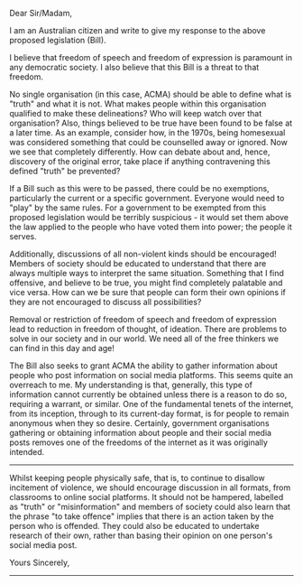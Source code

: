Dear Sir/Madam,

I am an Australian citizen and write to give my response to the above proposed legislation (Bill).

I believe that freedom of speech and freedom of expression is paramount in any democratic society.
I also believe that this Bill is a threat to that freedom.

No single organisation (in this case, ACMA) should be able to define what is "truth" and what it is
not. What makes people within this organisation qualified to make these delineations? Who will
keep watch over that organisation? Also, things believed to be true have been found to be false at a
later time. As an example, consider how, in the 1970s, being homesexual was considered something
that could be counselled away or ignored. Now we see that completely differently. How can debate
about and, hence, discovery of the original error, take place if anything contravening this defined
"truth" be prevented?

If a Bill such as this were to be passed, there could be no exemptions, particularly the current or a
specific government. Everyone would need to "play" by the same rules. For a government to be
exempted from this proposed legislation would be terribly suspicious - it would set them above the
law applied to the people who have voted them into power; the people it serves.

Additionally, discussions of all non-violent kinds should be encouraged! Members of society should
be educated to understand that there are always multiple ways to interpret the same situation.
Something that I find offensive, and believe to be true, you might find completely palatable and vice
versa. How can we be sure that people can form their own opinions if they are not encouraged to
discuss all possibilities?

Removal or restriction of freedom of speech and freedom of expression lead to reduction in freedom
of thought, of ideation. There are problems to solve in our society and in our world. We need all of
the free thinkers we can find in this day and age!

The Bill also seeks to grant ACMA the ability to gather information about people who post
information on social media platforms. This seems quite an overreach to me. My understanding is
that, generally, this type of information cannot currently be obtained unless there is a reason to do
so, requiring a warrant, or similar. One of the fundamental tenets of the internet, from its inception,
through to its current-day format, is for people to remain anonymous when they so desire. Certainly,
government organisations gathering or obtaining information about people and their social media
posts removes one of the freedoms of the internet as it was originally intended.


-----

Whilst keeping people physically safe, that is, to continue to disallow incitement of violence, we
should encourage discussion in all formats, from classrooms to online social platforms. It should not
be hampered, labelled as "truth" or "misinformation" and members of society could also learn that
the phrase "to take offence" implies that there is an action taken by the person who is offended.
They could also be educated to undertake research of their own, rather than basing their opinion on
one person's social media post.

Yours Sincerely,


-----

